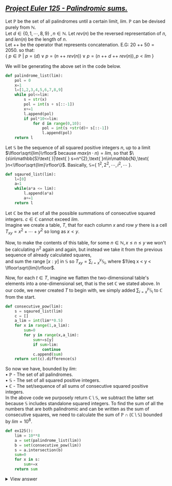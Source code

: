 ## [*Project Euler 125 - Palindromic sums.*](https://projecteuler.net/problem=125 "Go to problem page.")
Let $\mathbb{P}$ be the set of all palindromes until a certain limit, $lim$. $\mathbb{P}$ can be devised purely from $\mathbb{N}$.  
Let $d\in\{0,1,\cdots,8,9\}\text{ },n\in\mathbb{N}$. Let $rev(n)$ be the reversed representation of $n$, and $len(n)$ be the length of $n$.  
Let $++$ be the operator that represents concatenation. E.G: $20$ $++$ $50=2050$. so that:  
{ $p\in \mathbb{P}\text{ }|\text{ }p = (d) \vee p = (n$ $++$ $rev(n)) \vee p = (n$ $++$ $d$ $++$ $rev(n)), p < lim$ }
  
We will be generating the above set in the code below.

```python
def palindrome_list(lim):
    pol = 0
    x=1
    l=[1,2,3,4,5,6,7,8,9]
    while pol<=lim:
        s = str(x)
        pol = int(s + s[::-1])
        x+=1
        l.append(pol)
        if pol*10<=lim:
            for d in range(0,10):
                pol = int(s +str(d)+ s[::-1])
                l.append(pol)
    return l
```
Let $\mathbb{S}$ be the sequence of all squared positive integers $n$, up to a limit $\lfloor\sqrt{lim}\rfloor$ because $max(n\cdot n) = lim$, so that $\{s\in\mathbb{S}\text{ }|\text{ } s=n^{2},\text{ }n\in\mathbb{N},\text{ }n<\lfloor\sqrt{lim}\rfloor\}$. Basically, $\mathbb{S}=${ $1^{2},2^{2},\cdots,i^{2},\cdots$ }.
```python
def sqaured_list(lim):
    l=[0]
    a=1
    while(a*a <= lim):
        l.append(a*a)
        a+=1
    return l
```  
  
Let $\mathbb{C}$ be the set of all the possible summations of consecutive squared integers. $c\in\mathbb{C}$ cannot exceed $lim$.  
Imagine we create a table, $T$, that for each column $x$ and row $y$ there is a cell $T_{xy}=x^{2}+\cdots+y^{2}$ so long as $x < y$.  

Now, to make the contents of this table, for some $n\in\mathbb{N}, x\leq n \leq y$ we won't be calculating $n^{2}$ again and again,
but instead we take it from the previous sequence of already calculated squares,  
and sum the range $[x:y]$ in $\mathbb{S}$ so $T_{xy} = \sum{_{i=x}^{y}} \mathbb{S}_i$, where $1\leq x < y < \lfloor\sqrt{lim}\rfloor$.  

Now, for each $t\in T$, imagine we flatten the two-dimensional table's elements into a one-dimensional set, that is the set $\mathbb{C}$ we stated above. In our code, we never created $T$ to begin with, we simply added $\sum{_{i=x}^{y}} \mathbb{S}_i$ to $\mathbb{C}$ from the start.
```python
def consecutive_pow(lim):
    s = sqaured_list(lim)
    c = []
    a_lim = int(lim**0.5)
    for x in range(1,a_lim):
        sum=0
        for y in range(x,a_lim):
            sum+=s[y]
            if sum>lim:
                continue
            c.append(sum)
    return set(c).difference(s)
```  


So now we have, bounded by $lim$:  
$\bullet \text{ }\text{ }\text{ }  \mathbb{P}$ - The set of all palindromes.  
$\bullet \text{ }\text{ }\text{ }  \mathbb{S}$ - The set of all squared positive integers.  
$\bullet \text{ }\text{ }\text{ }  \mathbb{C}$ - The set/sequence of all sums of consecutive squared positive integers.  
In the above code we purposely return $\mathbb{C}\setminus\mathbb{S}$, we subtract the latter set because $\mathbb{S}$ includes standalone squared integers.
To find the sum of all the numbers that are both palindromic and can be written as the sum of consecutive squares,
we need to calculate the sum of $\mathbb{P}\cap(\mathbb{C}\setminus\mathbb{S})$ bounded by $lim=10^{8}$.

```python
def ex125():
    lim = 10**8
    a = set(palindrome_list(lim))
    b = set(consecutive_pow(lim))
    s = a.intersection(b)
    sum=0
    for x in s:
        sum+=x
    return sum
```
<details>
  <summary>View answer</summary>  
As such, the sum is $2906969179$.  
It takes the computer a total of $4.605$ seconds to compute the answer.
</details>
